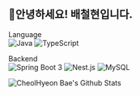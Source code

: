 ## 🙏안녕하세요! 배철현입니다.

Language  
![Java](https://img.shields.io/badge/java-%23ED8B00.svg?style=flat&logo=openjdk&logoColor=white) 
![TypeScript](https://img.shields.io/badge/typeScript-3178C6.svg?style=flat&logo=typescript&logoColor=white)

Backend  
![Spring Boot 3](https://img.shields.io/badge/SpringBoot_3-6DB33F?style=flat&logo=springboot&logoColor=white) 
![Nest.js](https://img.shields.io/badge/Nest.js-E0234E?style=flat&logo=nestjs&logoColor=white) 
![MySQL](https://img.shields.io/badge/MySQL_8-4479A1?style=flat&logo=mysql&logoColor=white)  

![CheolHyeon Bae's Github Stats](https://github-readme-stats.vercel.app/api?username=baecheolhyeon&show_icons=true&theme=radical)
